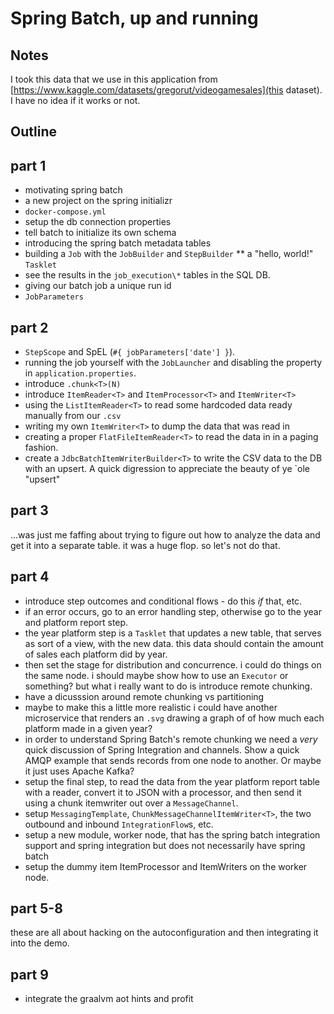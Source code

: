 # Spring Batch, up and running 


## Notes 

I took this data that we use in this application from [https://www.kaggle.com/datasets/gregorut/videogamesales](this dataset). I have no idea if it works or not. 

## Outline

## part 1
* motivating spring batch
* a new project on the spring initializr
* `docker-compose.yml`
* setup the db connection properties
* tell batch to initialize its own schema
* introducing the spring batch metadata tables
* building a `Job` with the `JobBuilder` and `StepBuilder`
 ** a "hello, world!" `Tasklet`
* see the results in the `job_execution\*` tables in the SQL DB.
* giving our batch job a unique run id
* `JobParameters`


## part 2
* `StepScope` and SpEL (`#{ jobParameters['date'] }`).
* running the job yourself with the `JobLauncher` and disabling the property in `application.properties`.
* introduce `.chunk<T>(N)` 
* introduce `ItemReader<T>` and `ItemProcessor<T>` and `ItemWriter<T>`
* using the `ListItemReader<T>` to read some hardcoded data ready manually from our `.csv`
* writing my own `ItemWriter<T>` to dump the data that was read in
* creating a proper `FlatFileItemReader<T>` to read the data in in a paging fashion.
* create a `JdbcBatchItemWriterBuilder<T>` to write the CSV data to the DB with an upsert. A quick digression to appreciate the beauty of ye `ole "upsert"

## part 3

...was just me faffing about trying to figure out how to analyze the data and get it into a separate table. it was a huge flop. so let's not do that.

## part 4

* introduce step outcomes and conditional flows - do this _if_ that, etc.
* if an error occurs, go to an error handling step, otherwise go to the year and platform report step. 
* the year platform step is a `Tasklet` that updates a new table, that serves as sort of a view, with the new data. this data should contain the amount of sales each platform did by year.
* then set the stage for distribution and concurrence. i could do things on the same node. i should maybe show how to use an `Executor` or something? but what i really want to do is introduce remote chunking.
* have a dicusssion around remote chunking vs partitioning
* maybe to make this a little more realistic i could have another microservice that renders an `.svg` drawing a graph of of how much each platform made in a given year?
* in order to understand Spring Batch's remote chunking we need a _very_ quick discussion of Spring Integration and channels. Show a quick AMQP example that sends records from one node to another. Or maybe it just uses Apache Kafka?
* setup the final step, to read the data from the year platform report table with a reader, convert it to JSON with a processor, and then send it using a chunk itemwriter out over a `MessageChannel`.
* setup `MessagingTemplate`, `ChunkMessageChannelItemWriter<T>`, the two outbound and inbound `IntegrationFlow`s, etc.
* setup a new module, worker node, that has the spring batch integration support and spring integration but does not necessarily have spring batch
* setup the dummy item ItemProcessor and ItemWriters on the worker node.

## part 5-8
these are all about hacking on the autoconfiguration and then integrating it into the demo.

## part 9
* integrate the graalvm aot hints and profit